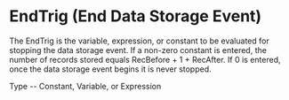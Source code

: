 # EndTrig (End Data Storage Event)

The EndTrig is the variable, expression, or constant to be evaluated for stopping the data storage event. If a non-zero constant is entered, the number of records stored equals RecBefore + 1 + RecAfter. If 0 is entered, once the data storage event begins it is never stopped.

Type -- Constant, Variable, or Expression
